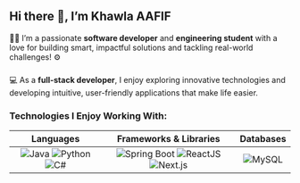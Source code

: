 ## Hi there 👋, I’m **Khawla AAFIF**

👩‍💻 I’m a passionate **software developer** and **engineering student** with a love for building smart, impactful solutions and tackling real-world challenges! ⚙️ 
###
💻 As a **full-stack developer**, I enjoy exploring innovative technologies and developing intuitive, user-friendly applications that make life easier.

### Technologies I Enjoy Working With:

| **Languages** | **Frameworks & Libraries** | **Databases** |
|:-------------:|:--------------------------:|:-------------:|
| ![Java](https://img.shields.io/badge/Java-007396?style=for-the-badge&logo=java&logoColor=white) ![Python](https://img.shields.io/badge/Python-3776AB?style=for-the-badge&logo=python&logoColor=white) ![C#](https://img.shields.io/badge/C%23-239120?style=for-the-badge&logo=csharp&logoColor=white) | ![Spring Boot](https://img.shields.io/badge/Spring%20Boot-6DB33F?style=for-the-badge&logo=springboot&logoColor=white) ![ReactJS](https://img.shields.io/badge/React-61DAFB?style=for-the-badge&logo=react&logoColor=black) ![Next.js](https://img.shields.io/badge/Next.js-000000?style=for-the-badge&logo=nextdotjs&logoColor=white) | ![MySQL](https://img.shields.io/badge/MySQL-4479A1?style=for-the-badge&logo=mysql&logoColor=white) |




<!--
**KhawlaAAFIF/KhawlaAAFIF** is a ✨ _special_ ✨ repository because its `README.md` (this file) appears on your GitHub profile.

Here are some ideas to get you started:

- 🔭 I’m currently working on ...
- 🌱 I’m currently learning ...
- 👯 I’m looking to collaborate on ...
- 🤔 I’m looking for help with ...
- 💬 Ask me about ...
- 📫 How to reach me: ...
- 😄 Pronouns: ...
- ⚡ Fun fact: ...
-->

